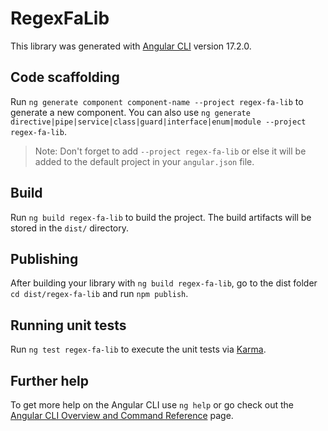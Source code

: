 # RegexFaLib

This library was generated with [Angular CLI](https://github.com/angular/angular-cli) version 17.2.0.

## Code scaffolding

Run `ng generate component component-name --project regex-fa-lib` to generate a new component. You can also use `ng generate directive|pipe|service|class|guard|interface|enum|module --project regex-fa-lib`.
> Note: Don't forget to add `--project regex-fa-lib` or else it will be added to the default project in your `angular.json` file. 

## Build

Run `ng build regex-fa-lib` to build the project. The build artifacts will be stored in the `dist/` directory.

## Publishing

After building your library with `ng build regex-fa-lib`, go to the dist folder `cd dist/regex-fa-lib` and run `npm publish`.

## Running unit tests

Run `ng test regex-fa-lib` to execute the unit tests via [Karma](https://karma-runner.github.io).

## Further help

To get more help on the Angular CLI use `ng help` or go check out the [Angular CLI Overview and Command Reference](https://angular.io/cli) page.
